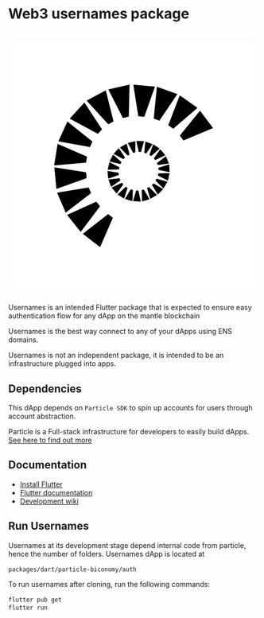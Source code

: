 # Web3 usernames package

<a href="https://particle.network/">
  <h1 align="center">
    <picture>
      <source media="(prefers-color-scheme: dark)" srcset="https://storage.googleapis.com/cms-storage-bucket/6e19fee6b47b36ca613f.png">
      <img alt="usernames" src="https://github.com/peteruche21/effective-broccoli/blob/main/img/2.png">
    </picture>
  </h1>
</a>

Usernames is an intended Flutter package that is expected to ensure easy authentication flow for any dApp on the mantle blockchain

Usernames is the best way connect to any of your dApps using ENS domains. 

Usernames is not an independent package, it is intended to be an infrastructure plugged into apps.

## Dependencies
This dApp depends on `Particle SDK` to spin up accounts for users through account abstraction.

Particle is a Full-stack infrastructure for developers to easily build dApps. [See here to find out more](https://docs.particle.network/overview/readme)

## Documentation

* [Install Flutter](https://flutter.dev/get-started/)
* [Flutter documentation](https://docs.flutter.dev/)
* [Development wiki](https://github.com/flutter/flutter/wiki)

## Run Usernames
Usernames at its development stage depend internal code from particle, hence the number of folders.
Usernames dApp is located at 
```
packages/dart/particle-biconomy/auth

```

To run usernames after cloning, run the following commands:
```
flutter pub get 
flutter run
```






